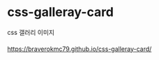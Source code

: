 # css-galleray-card
css   갤러리 이미지

#### 
https://braverokmc79.github.io/css-galleray-card/


### 
<link rel="stylesheet"   href="https://cdn.jsdelivr.net/gh/braverokmc79/css-galleray-card@v1.0.0/mcard-style.css" >
